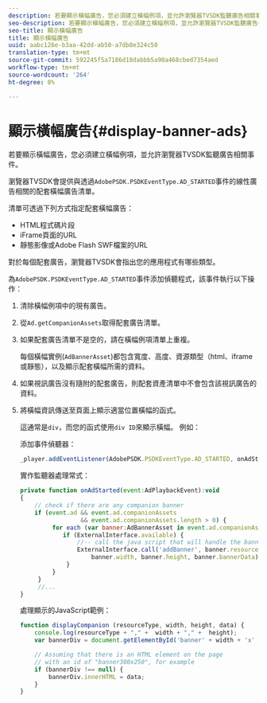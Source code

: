 ```yaml
---
description: 若要顯示橫幅廣告，您必須建立橫幅例項，並允許瀏覽器TVSDK監聽廣告相關事件。
seo-description: 若要顯示橫幅廣告，您必須建立橫幅例項，並允許瀏覽器TVSDK監聽廣告相關事件。
seo-title: 顯示橫幅廣告
title: 顯示橫幅廣告
uuid: aabc126e-b3aa-42dd-ab50-a7db8e324c50
translation-type: tm+mt
source-git-commit: 592245f5a7186d18dabbb5a98a468cbed7354aed
workflow-type: tm+mt
source-wordcount: '264'
ht-degree: 0%

---
```



# 顯示橫幅廣告{#display-banner-ads}

若要顯示橫幅廣告，您必須建立橫幅例項，並允許瀏覽器TVSDK監聽廣告相關事件。

瀏覽器TVSDK會提供與透過`AdobePSDK.PSDKEventType.AD_STARTED`事件的線性廣告相關的配套橫幅廣告清單。

清單可透過下列方式指定配套橫幅廣告：

* HTML程式碼片段
* iFrame頁面的URL
* 靜態影像或Adobe Flash SWF檔案的URL

對於每個配套廣告，瀏覽器TVSDK會指出您的應用程式有哪些類型。

為`AdobePSDK.PSDKEventType.AD_STARTED`事件添加偵聽程式，該事件執行以下操作：
1. 清除橫幅例項中的現有廣告。
1. 從`Ad.getCompanionAssets`取得配套廣告清單。
1. 如果配套廣告清單不是空的，請在橫幅例項清單上重複。

   每個橫幅實例(`AdBannerAsset`)都包含寬度、高度、資源類型（html、iframe或靜態），以及顯示配套橫幅所需的資料。
1. 如果視訊廣告沒有隨附的配套廣告，則配套資產清單中不會包含該視訊廣告的資料。
1. 將橫幅資訊傳送至頁面上顯示適當位置橫幅的函式。

   這通常是`div`，而您的函式使用`div ID`來顯示橫幅。 例如：

   添加事件偵聽器：

   ```js
   _player.addEventListener(AdobePSDK.PSDKEventType.AD_STARTED, onAdStarted);
   ```

   實作監聽器處理常式：

   ```js
   private function onAdStarted(event:AdPlaybackEvent):void 
   { 
       // check if there are any companion banner 
       if (event.ad && event.ad.companionAssets  
                    && event.ad.companionAssets.length > 0) { 
            for each (var banner:AdBannerAsset in event.ad.companionAssets) { 
               if (ExternalInterface.available) { 
                   //-- call the java script that will handle the banner display. 
                   ExternalInterface.call('addBanner', banner.resourceType,  
                       banner.width, banner.height, banner.bannerData); 
                } 
            } 
        }  
        //...        
   }
   ```

   處理顯示的JavaScript範例：

   ```js
   function displayCompanion (resourceType, width, height, data) { 
       console.log(resourceType + "," +  width + "," +  height); 
       var bannerDiv = document.getElementById('banner' + width + 'x' + height);  
   
       // Assuming that there is an HTML element on the page  
       // with an id of "banner300x250", for example 
       if (bannerDiv !== null) { 
           bannerDiv.innerHTML = data; 
       } 
   }
   ```

